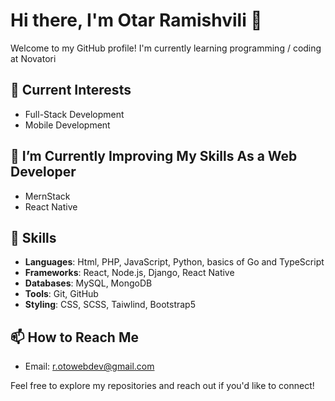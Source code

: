 # Hi there, I'm Otar Ramishvili 👋

Welcome to my GitHub profile! I'm currently learning programming / coding at Novatori

## 🔭 Current Interests

- Full-Stack Development
- Mobile Development

## 🌱 I’m Currently Improving My Skills As a Web Developer

- MernStack
- React Native

## 🚀 Skills

- **Languages**: Html, PHP, JavaScript, Python, basics of Go and TypeScript
- **Frameworks**: React, Node.js, Django, React Native
- **Databases**: MySQL, MongoDB
- **Tools**: Git, GitHub
- **Styling**: CSS, SCSS, Taiwlind, Bootstrap5

## 📫 How to Reach Me

- Email: [r.otowebdev@gmail.com](mailto:r.otowebdev@gmail.com)

Feel free to explore my repositories and reach out if you'd like to connect!

